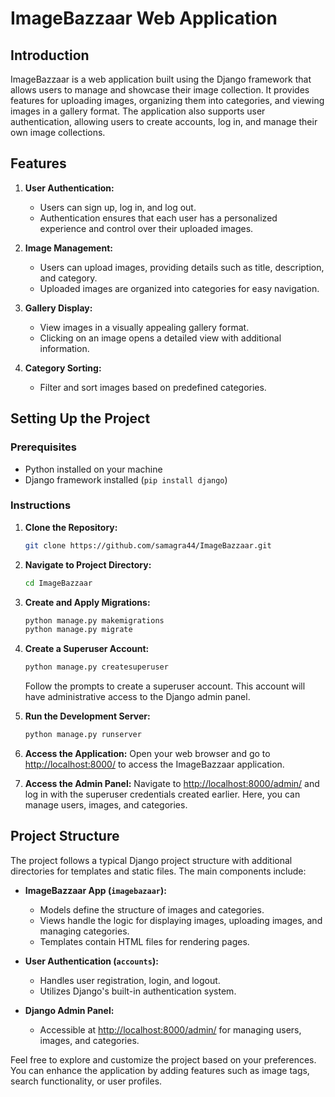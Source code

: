 # ImageBazzaar Web Application

## Introduction

ImageBazzaar is a web application built using the Django framework that allows users to manage and showcase their image collection. It provides features for uploading images, organizing them into categories, and viewing images in a gallery format. The application also supports user authentication, allowing users to create accounts, log in, and manage their own image collections.

## Features

1. **User Authentication:**
   - Users can sign up, log in, and log out.
   - Authentication ensures that each user has a personalized experience and control over their uploaded images.

2. **Image Management:**
   - Users can upload images, providing details such as title, description, and category.
   - Uploaded images are organized into categories for easy navigation.

3. **Gallery Display:**
   - View images in a visually appealing gallery format.
   - Clicking on an image opens a detailed view with additional information.

4. **Category Sorting:**
   - Filter and sort images based on predefined categories.

## Setting Up the Project

### Prerequisites

- Python installed on your machine
- Django framework installed (`pip install django`)

### Instructions

1. **Clone the Repository:**
   ```bash
   git clone https://github.com/samagra44/ImageBazzaar.git
   ```

2. **Navigate to Project Directory:**
   ```bash
   cd ImageBazzaar
   ```

3. **Create and Apply Migrations:**
   ```bash
   python manage.py makemigrations
   python manage.py migrate
   ```

4. **Create a Superuser Account:**
   ```bash
   python manage.py createsuperuser
   ```

   Follow the prompts to create a superuser account. This account will have administrative access to the Django admin panel.

5. **Run the Development Server:**
   ```bash
   python manage.py runserver
   ```

6. **Access the Application:**
   Open your web browser and go to [http://localhost:8000/](http://localhost:8000/) to access the ImageBazzaar application.

7. **Access the Admin Panel:**
   Navigate to [http://localhost:8000/admin/](http://localhost:8000/admin/) and log in with the superuser credentials created earlier. Here, you can manage users, images, and categories.

## Project Structure

The project follows a typical Django project structure with additional directories for templates and static files. The main components include:

- **ImageBazzaar App (`imagebazaar`):**
  - Models define the structure of images and categories.
  - Views handle the logic for displaying images, uploading images, and managing categories.
  - Templates contain HTML files for rendering pages.

- **User Authentication (`accounts`):**
  - Handles user registration, login, and logout.
  - Utilizes Django's built-in authentication system.

- **Django Admin Panel:**
  - Accessible at [http://localhost:8000/admin/](http://localhost:8000/admin/) for managing users, images, and categories.

Feel free to explore and customize the project based on your preferences. You can enhance the application by adding features such as image tags, search functionality, or user profiles.